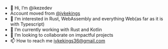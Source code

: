 - 👋 Hi, I’m @ikezedev
- Account moved from [@iykekings](../iykekings)
- 👀 I’m interested in Rust, WebAssembly and everything Web(as far as it is with Typescript)
- 🌱 I’m currently working with Rust and Kotlin
- 💞️ I’m looking to collaborate on  impactful projects
- 📫 How to reach me iykekings36@gmail.com

<!---
ikezedev/ikezedev is a ✨ special ✨ repository because its `README.md` (this file) appears on your GitHub profile.
You can click the Preview link to take a look at your changes.
--->
